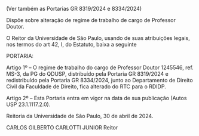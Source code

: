 (Ver também as Portarias GR 8319/2024 e 8334/2024)

Dispõe sobre alteração de regime de trabalho de cargo de Professor Doutor.

O Reitor da Universidade de São Paulo, usando de suas atribuições legais, nos termos do art 42, I, do Estatuto, baixa a seguinte

PORTARIA:

Artigo 1º – O regime de trabalho do cargo de Professor Doutor 1245546, ref. MS-3, da PG do QDUSP, distribuído pela Portaria GR 8319/2024 e redistribuído pela Portaria GR 8334/2024, junto ao Departamento de Direito Civil da Faculdade de Direito, fica alterado do RTC para o RDIDP.

Artigo 2º – Esta Portaria entra em vigor na data de sua publicação (Autos USP 23.1.1117.2.0).

Reitoria da Universidade de São Paulo, 30 de abril de 2024.

CARLOS GILBERTO CARLOTTI JUNIOR
Reitor